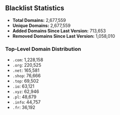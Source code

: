 ## Blacklist Statistics

- **Total Domains:** 2,677,559
- **Unique Domains:** 2,677,559
- **Added Domains Since Last Version:** 713,653
- **Removed Domains Since Last Version:** 1,058,010

### Top-Level Domain Distribution

-  `.com`: 1,228,158
-  `.org`: 220,525
-  `.net`: 165,581
-  `.shop`: 76,666
-  `.top`: 69,502
-  `.io`: 63,121
-  `.xyz`: 62,946
-  `.pl`: 48,679
-  `.info`: 44,757
-  `.fr`: 36,192
